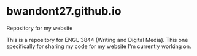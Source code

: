 # bwandont27.github.io
Repository for my website

This is a repository for ENGL 3844 (Writing and Digital Media). This one specifically for sharing my code for my website I'm currently working on. 